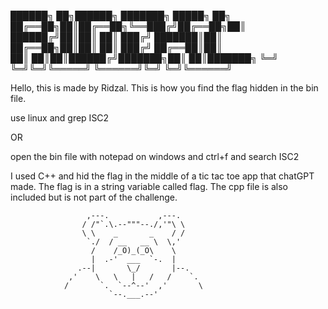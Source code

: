 ██████╗ ██╗██████╗ ███████╗ █████╗ ██╗     
██╔══██╗██║██╔══██╗╚══███╔╝██╔══██╗██║     
██████╔╝██║██║  ██║  ███╔╝ ███████║██║     
██╔══██╗██║██║  ██║ ███╔╝  ██╔══██║██║     
██║  ██║██║██████╔╝███████╗██║  ██║███████╗
╚═╝  ╚═╝╚═╝╚═════╝ ╚══════╝╚═╝  ╚═╝╚══════╝



Hello, this is made by Ridzal. This is how you find the flag hidden in the bin file.


use linux and grep ISC2

OR

open the bin file with notepad on windows and ctrl+f and search ISC2


I used C++ and hid the flag in the middle of a tic tac toe app that chatGPT made. The flag is in a string variable called flag. The cpp file is also included but is not part of the challenge.

                     ,---.           ,---.
                    / /"`.\.--"""--./,'"\ \
                    \ \    _       _    / /
                     `./  / __   __ \  \,'
                      /    /_O)_(_O\    \
                      |  .-'  ___  `-.  |
                   .--|       \_/       |--.
                 ,'    \   \   |   /   /    `.
                /       `.  `--^--'  ,'       \
                          `--.___.--'    
